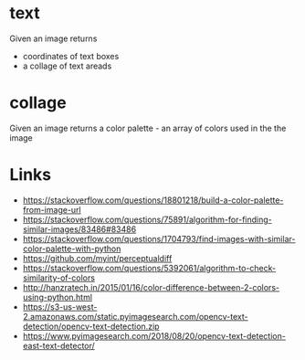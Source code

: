 # text

Given an image returns 

- coordinates of text boxes 
- a collage of text areads


# collage

Given an image returns a color palette - an array of colors used in the the image



# Links

* https://stackoverflow.com/questions/18801218/build-a-color-palette-from-image-url
* https://stackoverflow.com/questions/75891/algorithm-for-finding-similar-images/83486#83486
* https://stackoverflow.com/questions/1704793/find-images-with-similar-color-palette-with-python
* https://github.com/myint/perceptualdiff
* https://stackoverflow.com/questions/5392061/algorithm-to-check-similarity-of-colors 
* http://hanzratech.in/2015/01/16/color-difference-between-2-colors-using-python.html
* https://s3-us-west-2.amazonaws.com/static.pyimagesearch.com/opencv-text-detection/opencv-text-detection.zip 
* https://www.pyimagesearch.com/2018/08/20/opencv-text-detection-east-text-detector/